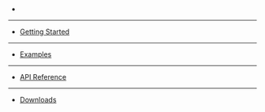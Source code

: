 * [](/)

---

* [Getting Started](getting_started/)

---

* [Examples](examples/)

---

* [API Reference](api/)

---

* [Downloads](/downloads/)
